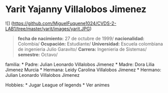 # Yarit Yajanny Villalobos Jimenez

![] (https://github.com/MiguelFuquene1024/CVDS-2-LAB1/tree/master/yarit/images/yarit.JPG)

>**fecha de nacimiento:** 27 de octubre de 1999/
**nacionalidad:** Colombia/
**Ocupación:** Estudiante/
**Universidad:** Escuela colombiana de ingenieria Julio Garavito/
**Carrera:** Ingenieria de Sistemas/
**semestre:** Octavo/

familia:
		* Padre: Julian Leonardo Villalobos Jimenez
		* Madre: Dora Lilia Jimenez Murcia
		* Hermana: Leidy Carolina Villalobos Jimenez
		* Hermano: Julian Leonardo Villalobos Jimenez

Hobbies:
		* Jugar League of legends
		* Ver animes


		
 

